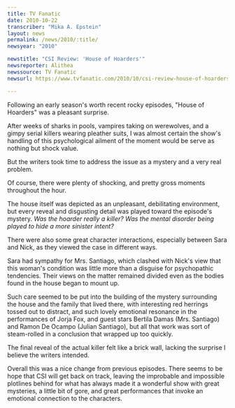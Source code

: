 ```yaml
---
title: TV Fanatic
date: 2010-10-22
transcriber: "Mika A. Epstein"
layout: news
permalink: /news/2010/:title/
newsyear: "2010"

newstitle: "CSI Review: 'House of Hoarders'"
newsreporter: Alithea
newssource: TV Fanatic
newsurl: https://www.tvfanatic.com/2010/10/csi-review-house-of-hoarders/

---
```


Following an early season's worth recent rocky episodes, "House of Hoarders" was a pleasant surprise.

After weeks of sharks in pools, vampires taking on werewolves, and a gimpy serial killers wearing pleather suits, I was almost certain the show's handling of this psychological ailment of the moment would be serve as nothing but shock value.

But the writers took time to address the issue as a mystery and a very real problem.

Of course, there were plenty of shocking, and pretty gross moments throughout the hour.

The house itself was depicted as an unpleasant, debilitating environment, but every reveal and disgusting detail was played toward the episode's mystery. *Was the hoarder really a killer? Was the mental disorder being played to hide a more sinister intent?*

There were also some great character interactions, especially between Sara and Nick, as they viewed the case in different ways.

Sara had sympathy for Mrs. Santiago, which clashed with Nick's view that this woman's condition was little more than a disguise for psychopathic tendencies. Their views on the matter remained divided even as the bodies found in the house began to mount up.

Such care seemed to be put into the building of the mystery surrounding the house and the family that lived there, with interesting red herrings tossed out to distract, and such lovely emotional resonance in the performances of Jorja Fox, and guest stars Bertila Damas (Mrs. Santiago) and Ramon De Ocampo (Julian Santiago), but all that work was sort of steam-rolled in a conclusion that wrapped up too quickly.

The final reveal of the actual killer felt like a brick wall, lacking the surprise I believe the writers intended.

Overall this was a nice change from previous episodes. There seems to be hope that CSI will get back on track, leaving the improbable and impossible plotlines behind for what has always made it a wonderful show with great mysteries, a little bit of gore, and great performances that invoke an emotional connection to the characters.
